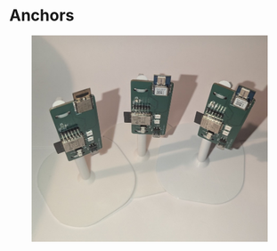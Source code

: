 # Anchors

<figure><img src="../.gitbook/assets/anchors (1).jpg" alt=""><figcaption></figcaption></figure>
